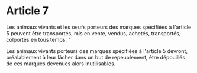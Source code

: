 # Article 7

Les animaux vivants et les oeufs porteurs des marques spécifiées à l'article 5 peuvent être transportés, mis en vente, vendus, achetés, transportés, colportés en tous temps. "

Les animaux vivants porteurs des marques spécifiées à l'article 5 devront, préalablement à leur lâcher dans un but de repeuplement, être dépouillés de ces marques devenues alors inutilisables.

